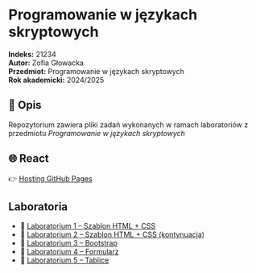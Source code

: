 # Programowanie w językach skryptowych

**Indeks:** 21234  
**Autor:** Zofia Głowacka  
**Przedmiot:** Programowanie w językach skryptowych  
**Rok akademicki:** 2024/2025

## 📘 Opis

Repozytorium zawiera pliki zadań wykonanych w ramach laboratoriów z przedmiotu *Programowanie w językach skryptowych*

## 🌐 React

👉 [Hosting GitHub Pages](https://laritaait.github.io/Prog_Skrypt_2025/)

## Laboratoria
- 🔗 [Laboratorium 1 – Szablon HTML + CSS](https://laritaait.github.io/Prog_Skrypt_2025/Lab1)
- 🔗 [Laboratorium 2 – Szablon HTML + CSS (kontynuacja)](https://laritaait.github.io/Prog_Skrypt_2025/Lab1)
- 🔗 [Laboratorium 3 – Bootstrap](https://laritaait.github.io/Prog_Skrypt_2025/Lab3)
- 🔗 [Laboratorium 4 – Formularz](https://laritaait.github.io/Prog_Skrypt_2025/Lab4)
- 🔗 [Laboratorium 5 – Tablice](https://laritaait.github.io/Prog_Skrypt_2025/Lab5)

